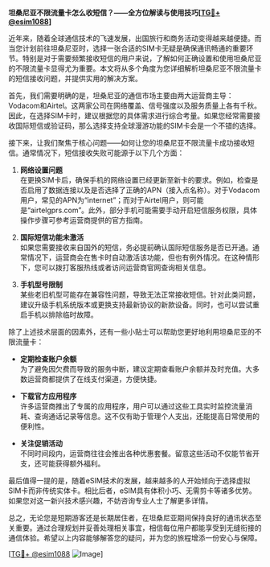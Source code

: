 **坦桑尼亚不限流量卡怎么收短信？——全方位解读与使用技巧[[TG💪+ @esim1088](https://t.me/s/esim1088)]**

近年来，随着全球通信技术的飞速发展，出国旅行和商务活动变得越来越便捷。而当您计划前往坦桑尼亚时，选择一张合适的SIM卡无疑是确保通讯畅通的重要环节。特别是对于需要频繁接收短信的用户来说，了解如何正确设置和使用坦桑尼亚的不限流量卡显得尤为重要。本文将从多个角度为您详细解析坦桑尼亚不限流量卡的短信接收问题，并提供实用的解决方案。

首先，我们需要明确的是，坦桑尼亚的通信市场主要由两大运营商主导：Vodacom和Airtel。这两家公司在网络覆盖、信号强度以及服务质量上各有千秋。因此，在选择SIM卡时，建议根据您的具体需求进行综合考量。如果您经常需要接收国际短信或验证码，那么选择支持全球漫游功能的SIM卡会是一个不错的选择。

接下来，让我们聚焦于核心问题——如何让您的坦桑尼亚不限流量卡成功接收短信。通常情况下，短信接收失败可能源于以下几个方面：

1. **网络设置问题**  
   在更换SIM卡后，确保手机的网络设置已经更新至新卡的要求。例如，检查是否启用了数据连接以及是否选择了正确的APN（接入点名称）。对于Vodacom用户，常见的APN为“internet”；而对于Airtel用户，则可能是“airtelgprs.com”。此外，部分手机可能需要手动开启短信服务权限，具体操作步骤可参考运营商提供的官方指南。

2. **国际短信功能未激活**  
   如果您需要接收来自国外的短信，务必提前确认国际短信服务是否已开通。通常情况下，运营商会在售卡时自动激活该功能，但也有例外情况。在这种情形下，您可以拨打客服热线或者访问运营商官网查询相关信息。

3. **手机型号限制**  
   某些老旧机型可能存在兼容性问题，导致无法正常接收短信。针对此类问题，建议升级手机系统版本或更换支持最新协议的新款设备。同时，也可以尝试重启手机以排除临时故障。

除了上述技术层面的因素外，还有一些小贴士可以帮助您更好地利用坦桑尼亚的不限流量卡：

- **定期检查账户余额**  
  为了避免因欠费而导致的服务中断，建议定期查看账户余额并及时充值。大多数运营商都提供了在线支付渠道，方便快捷。

- **下载官方应用程序**  
  许多运营商推出了专属的应用程序，用户可以通过这些工具实时监控流量消耗、查询通话记录等信息。这不仅有助于管理个人支出，还能提高日常使用的便利性。

- **关注促销活动**  
  不同时间段内，运营商往往会推出各种优惠套餐。留意这些活动不仅能节省开支，还可能获得额外福利。

最后值得一提的是，随着eSIM技术的发展，越来越多的人开始倾向于选择虚拟SIM卡而非传统实体卡。相比后者，eSIM具有体积小巧、无需剪卡等诸多优势。如果您对这一新兴技术感兴趣，不妨咨询专业人士了解更多详情。

总之，无论您是短期游客还是长期居住者，在坦桑尼亚期间保持良好的通讯状态至关重要。通过合理规划并妥善处理相关事宜，相信每位用户都能享受到无缝衔接的通信体验。希望以上内容能够解答您的疑问，并为您的旅程增添一份安心与保障。

[[TG💪+ @esim1088](https://t.me/s/esim1088) ![Image](https://i.postimg.cc/4NQfJmqS/Snipaste-2025-05-13-00-14-12.png)]